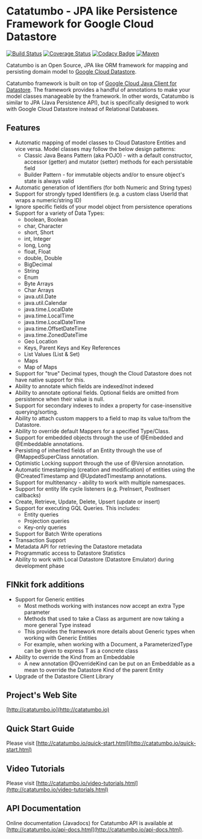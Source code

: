 Catatumbo - JPA like Persistence Framework for Google Cloud Datastore
===================================================================== 

[![Build Status](https://travis-ci.org/sai-pullabhotla/catatumbo.svg?branch=master)](https://travis-ci.org/sai-pullabhotla/catatumbo)
[![Coverage Status](https://coveralls.io/repos/github/sai-pullabhotla/catatumbo/badge.svg?branch=master)](https://coveralls.io/github/sai-pullabhotla/catatumbo?branch=master)
[![Codacy Badge](https://api.codacy.com/project/badge/Grade/8b150dc94a26419fa38aa61a18c4e0dd)](https://www.codacy.com/app/sai-pullabhotla/catatumbo?utm_source=github.com&amp;utm_medium=referral&amp;utm_content=sai-pullabhotla/catatumbo&amp;utm_campaign=Badge_Grade)
[![Maven](https://img.shields.io/maven-central/v/com.jmethods/catatumbo.svg)](http://search.maven.org/#search%7Cga%7C1%7Cg%3A%22com.jmethods%22%20a%3A%22catatumbo%22)

Catatumbo is an Open Source, JPA like ORM framework for mapping and persisting domain model to 
[Google Cloud Datastore](https://cloud.google.com/datastore/). 

Catatumbo framework is built on top of 
[Google Cloud Java Client for Datastore](https://github.com/GoogleCloudPlatform/google-cloud-java/tree/master/google-cloud-datastore). 
The framework provides a handful of annotations to make your model classes manageable by the framework. In other words, 
Catatumbo is similar to JPA (Java Persistence API), but is specifically designed to work with Google Cloud Datastore 
instead of Relational Databases.  

Features
--------
* Automatic mapping of model classes to Cloud Datastore Entities and vice versa. Model classes may follow the below design patterns: 
	* Classic Java Beans Pattern (aka POJO) - with a default constructor, accessor (getter) and mutator (setter) methods for each persistable field 
	* Builder Pattern - for immutable objects and/or to ensure object's state is always valid 
* Automatic generation of Identifiers (for both Numeric and String types)  
* Support for strongly typed Identifiers (e.g. a custom class UserId that wraps a numeric/string ID) 
* Ignore specific fields of your model object from persistence operations 
* Support for a variety of Data Types: 
	* boolean, Boolean 
	* char, Character 
	* short, Short 
	* int, Integer 
	* long, Long 
	* float, Float 
	* double, Double 
	* BigDecimal 
	* String 
	* Enum 
	* Byte Arrays 
	* Char Arrays 
	* java.util.Date 
	* java.util.Calendar 
	* java.time.LocalDate 
	* java.time.LocalTime 
	* java.time.LocalDateTime 
	* java.time.OffsetDateTime 
	* java.time.ZonedDateTime  
	* Geo Location 
	* Keys, Parent Keys and Key References
	* List Values (List & Set) 
	* Maps 
	* Map of Maps 
* Support for "true" Decimal types, though the Cloud Datastore does not have native support for this. 
* Ability to annotate which fields are indexed/not indexed 
* Ability to annotate optional fields. Optional fields are omitted from persistence when their value is null. 
* Support for secondary indexes to index a property for case-insensitive querying/sorting. 
* Ability to attach custom mappers to a field to map its value to/from the Datastore. 
* Ability to override default Mappers for a specified Type/Class. 
* Support for embedded objects through the use of @Embedded and @Embeddable annotations. 
* Persisting of inherited fields of an Entity through the use of @MappedSuperClass annotation. 
* Optimistic Locking support through the use of @Version annotation. 
* Automatic timestamping (creation and modification) of entities using the @CreatedTimestamp and @UpdatedTimestamp annotations. 
* Support for multitenancy - ability to work with multiple namespaces. 
* Support for entity life cycle listeners (e.g. PreInsert, PostInsert callbacks) 
* Create, Retrieve, Update, Delete, Upsert (update or insert)  
* Support for executing GQL Queries. This includes:  
	* Entity queries 
	* Projection queries 
	* Key-only queries 
* Support for Batch Write operations 
* Transaction Support 
* Metadata API for retrieving the Datastore metadata 
* Programmatic access to Datastore Statistics 
* Ability to work with Local Datastore (Datastore Emulator) during development phase   

FINkit fork additions
---------------------

* Support for Generic entities
    * Most methods working with instances now accept an extra Type parameter
    * Methods that used to take a Class as argument are now taking a more general Type instead
    * This provides the framework more details about Generic types when working with Generic Entities
    * For example, when working with a Document<T>, a ParameterizedType can be given to express T as a concrete class
* Ability to override the Kind from an Embeddable
    * A new annotation @OverrideKind can be put on an Embeddable as a mean to override the Datastore Kind of the parent Entity 
* Upgrade of the Datastore Client Library

Project's Web Site
------------------
[http://catatumbo.io](http://catatumbo.io) 

Quick Start Guide
----------------- 
Please visit [http://catatumbo.io/quick-start.html](http://catatumbo.io/quick-start.html)

Video Tutorials
--------------- 
Please visit [http://catatumbo.io/video-tutorials.html](http://catatumbo.io/video-tutorials.html)

API Documentation
----------------- 
Online documentation (Javadocs) for Catatumbo API is available at [http://catatumbo.io/api-docs.html](http://catatumbo.io/api-docs.html). 
